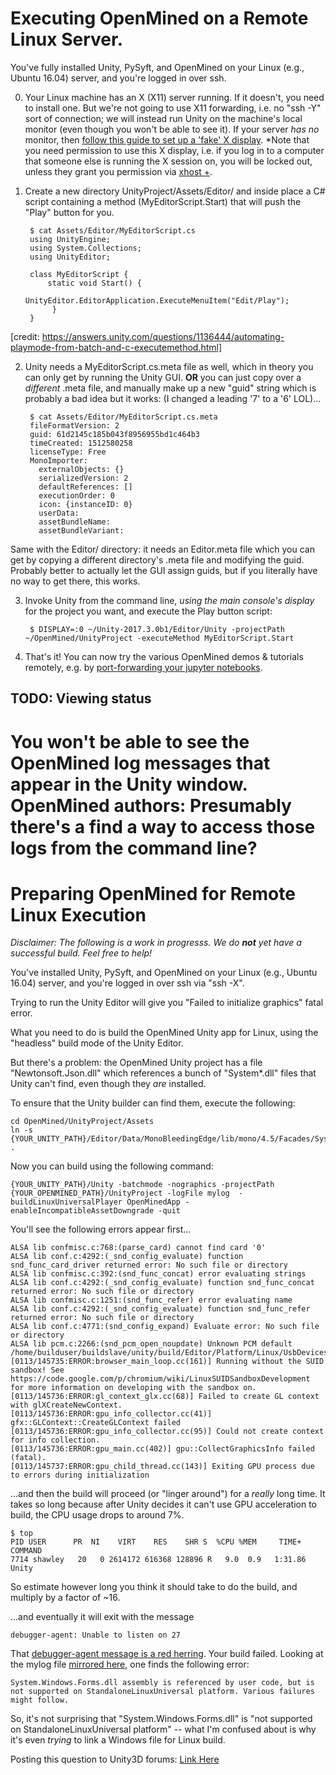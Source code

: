 
# Executing OpenMined on a Remote Linux Server.

You've fully installed Unity, PySyft, and OpenMined on your Linux (e.g., Ubuntu 16.04) server, and you're logged in over ssh.


0. Your Linux machine has an X (X11) server running.  If it doesn't, you need to install one.  But we're not going to use X11 forwarding, i.e. no "ssh -Y" sort of connection; we will instead run Unity on the machine's local monitor (even though you won't be able to see it).  If your server *has no* monitor, then [follow this guide to set up a 'fake' X display](https://towardsdatascience.com/how-to-run-unity-on-amazon-cloud-or-without-monitor-3c10ce022639).  *Note that you need permission to use this X display, i.e. if you log in to a computer that someone else is running the X session on, you will be locked out, unless they grant you permission via [xhost +](https://www.x.org/archive/X11R6.8.1/doc/xhost.1.html).


1. Create a new directory UnityProject/Assets/Editor/ and inside place a C# script containing a method (MyEditorScript.Start) that will push the "Play" button for you.


        $ cat Assets/Editor/MyEditorScript.cs
        using UnityEngine;
        using System.Collections;
        using UnityEditor;

        class MyEditorScript { 
            static void Start() { 
                  UnityEditor.EditorApplication.ExecuteMenuItem("Edit/Play"); 
             }
        }

[credit: https://answers.unity.com/questions/1136444/automating-playmode-from-batch-and-c-executemethod.html]


2. Unity needs a MyEditorScript.cs.meta file as well, which in theory you can only get by running the Unity GUI.   **OR** you can just copy over a *different* .meta file, and manually make up a new "guid" string which is probably a bad idea but it works: (I changed a leading '7' to a '6' LOL)...

        $ cat Assets/Editor/MyEditorScript.cs.meta 
        fileFormatVersion: 2
        guid: 61d2145c185b043f8956955bd1c464b3
        timeCreated: 1512580258
        licenseType: Free
        MonoImporter:
          externalObjects: {}
          serializedVersion: 2
          defaultReferences: []
          executionOrder: 0
          icon: {instanceID: 0}
          userData: 
          assetBundleName: 
          assetBundleVariant: 

Same with the Editor/ directory: it needs an Editor.meta file which you can get by copying a different directory's .meta file and modifying the guid.  Probably better to actually let the GUI assign guids, but if you literally have no way to get there, this works. 

3. Invoke Unity from the command line, *using the main console's display* for the project you want, and execute the Play button script:

        $ DISPLAY=:0 ~/Unity-2017.3.0b1/Editor/Unity -projectPath ~/OpenMined/UnityProject -executeMethod MyEditorScript.Start

5. That's it!  You can now try the various OpenMined demos & tutorials remotely, e.g. by [port-forwarding your jupyter notebooks](https://drscotthawley.github.io/How-To-Port-Forward-Jupyter-Notebooks/). 

## TODO: Viewing status
You won't be able to see the OpenMined log messages that appear in the Unity window.  
 OpenMined authors: Presumably there's a  find a way to access those logs from the command line?
=======
# Preparing OpenMined for Remote Linux Execution

*Disclaimer: The following is a work in progresss. We do **not** yet have a successful build.  Feel free to help!*

You've installed Unity, PySyft, and OpenMined on your Linux (e.g., Ubuntu 16.04) server, and you're logged in over ssh via "ssh -X".

Trying to run the Unity Editor will give you "Failed to initialize graphics" fatal error.

What you need to do is build the OpenMined Unity app for Linux, using the "headless" build mode of the Unity Editor.

But there's a problem: the OpenMined Unity project has a file "Newtonsoft.Json.dll" which references a bunch of "System*.dll" files that Unity can't find, even though they *are* installed.

To ensure that the Unity builder can find them, execute the following:

    cd OpenMined/UnityProject/Assets 
    ln -s {YOUR_UNITY_PATH}/Editor/Data/MonoBleedingEdge/lib/mono/4.5/Facades/System.*dll .

Now you can build using the following command:

    {YOUR_UNITY_PATH}/Unity -batchmode -nographics -projectPath {YOUR_OPENMINED_PATH}/UnityProject -logFile mylog  -buildLinuxUniversalPlayer OpenMinedApp -enableIncompatibleAssetDowngrade -quit

You'll see the following errors appear first...

    ALSA lib confmisc.c:768:(parse_card) cannot find card '0'
    ALSA lib conf.c:4292:(_snd_config_evaluate) function snd_func_card_driver returned error: No such file or directory
    ALSA lib confmisc.c:392:(snd_func_concat) error evaluating strings
    ALSA lib conf.c:4292:(_snd_config_evaluate) function snd_func_concat returned error: No such file or directory
    ALSA lib confmisc.c:1251:(snd_func_refer) error evaluating name
    ALSA lib conf.c:4292:(_snd_config_evaluate) function snd_func_refer returned error: No such file or directory
    ALSA lib conf.c:4771:(snd_config_expand) Evaluate error: No such file or directory
    ALSA lib pcm.c:2266:(snd_pcm_open_noupdate) Unknown PCM default
    /home/builduser/buildslave/unity/build/Editor/Platform/Linux/UsbDevices.cpp:UsbDevicesQuery
    [0113/145735:ERROR:browser_main_loop.cc(161)] Running without the SUID sandbox! See https://code.google.com/p/chromium/wiki/LinuxSUIDSandboxDevelopment for more information on developing with the sandbox on.
    [0113/145736:ERROR:gl_context_glx.cc(68)] Failed to create GL context with glXCreateNewContext.
    [0113/145736:ERROR:gpu_info_collector.cc(41)] gfx::GLContext::CreateGLContext failed
    [0113/145736:ERROR:gpu_info_collector.cc(95)] Could not create context for info collection.
    [0113/145736:ERROR:gpu_main.cc(402)] gpu::CollectGraphicsInfo failed (fatal).
    [0113/145737:ERROR:gpu_child_thread.cc(143)] Exiting GPU process due to errors during initialization

...and then the build will proceed (or "linger around") for a *really* long time.  It takes so long because after Unity decides it can't use GPU acceleration to build, the CPU usage drops to around 7%.   

    $ top
    PID USER      PR  NI    VIRT    RES    SHR S  %CPU %MEM     TIME+ COMMAND                                                                                                                       
    7714 shawley   20   0 2614172 616368 128896 R   9.0  0.9   1:31.86 Unity                                                                                                                         


So estimate however long you think it should take to do the build, and multiply by a factor of ~16.

...and eventually it will exit with the message

    debugger-agent: Unable to listen on 27
    
    
That [debugger-agent message is a red herring](https://forum.unity.com/threads/6572-debugger-agent-unable-to-listen-on-27.500387/).  Your build failed.  Looking at the mylog file [mirrored here](http://hedges.belmont.edu/~shawley/latest_unity_build_log.txt), one finds the following error:

    System.Windows.Forms.dll assembly is referenced by user code, but is not supported on StandaloneLinuxUniversal platform. Various failures might follow.

So, it's not surprising that "System.Windows.Forms.dll" is "not supported on StandaloneLinuxUniversal platform" -- what I'm confused about is why it's even *trying* to link a Windows file for Linux build.   

Posting this question to Unity3D forums: [Link Here](https://answers.unity.com/questions/1454241/systemwindowsformsdll-assembly-is-referenced-by-us.html)

